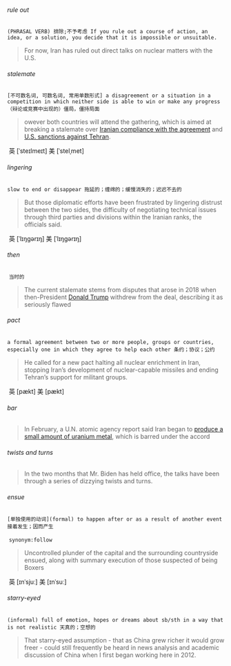 ###### rule out

​	`(PHRASAL VERB) 排除;不予考虑 If you rule out a course of action, an idea, or a solution, you decide that it is impossible or unsuitable.`

> For now, Iran has ruled out direct talks on nuclear matters with the U.S.

###### stalemate

​	`[不可数名词, 可数名词, 常用单数形式] a disagreement or a situation in a competition in which neither side is able to win or make any progress （辩论或竞赛中出现的）僵局，僵持局面`

> owever both countries will attend the gathering, which is aimed at breaking a stalemate over [Iranian compliance with the agreement](https://www.wsj.com/articles/wsj.com/articles/iran-has-started-producing-uranium-metal-in-violation-of-2015-accords-iaea-says-11612981889) and [U.S. sanctions against Tehran](https://www.wsj.com/articles/u-s-to-reimpose-sanctions-targeting-iranian-economy-1533565830?mod=article_inline).

​	英 [ˈsteɪlmeɪt]   美 [ˈstelˌmet] 

###### lingering

​	`slow to end or disappear 拖延的；缠绵的；缓慢消失的；迟迟不去的`

> But those diplomatic efforts have been frustrated by lingering distrust between the two sides, the difficulty of negotiating technical issues through third parties and divisions within the Iranian ranks, the officials said.

​	英 [ˈlɪŋgərɪŋ]   美 [ˈlɪŋɡərɪŋ] 

###### then

​	`当时的`

> The current stalemate stems from disputes that arose in 2018 when then-President [Donald Trump](https://www.wsj.com/topics/person/donald-trump) withdrew from the deal, describing it as seriously flawed

###### pact

​	`a formal agreement between two or more people, groups or countries, especially one in which they agree to help each other 条约；协议；公约`

> He called for a new pact halting all nuclear enrichment in Iran, stopping Iran’s development of nuclear-capable missiles and ending Tehran’s support for militant groups.

​	英 [pækt]   美 [pækt] 

###### bar

> In February, a U.N. atomic agency report said Iran began to [produce a small amount of uranium metal](https://www.wsj.com/articles/iran-has-started-producing-uranium-metal-in-violation-of-2015-accords-iaea-says-11612981889?mod=article_inline), which is barred under the accord

###### twists and turns

> In the two months that Mr. Biden has held office, the talks have been through a series of dizzying twists and turns.

###### ensue

​	`[单独使用的动词](formal) to happen after or as a result of another event 接着发生；因而产生`

​	`synonym:follow`

> Uncontrolled plunder of the capital and the surrounding countryside ensued, along with summary execution of those suspected of being Boxers

​	英 [ɪnˈsjuː]   美 [ɪnˈsuː] 

###### starry-eyed

​	`(informal) full of emotion, hopes or dreams about sb/sth in a way that is not realistic 天真的；空想的`

> That starry-eyed assumption - that as China grew richer it would grow freer - could still frequently be heard in news analysis and academic discussion of China when I first began working here in 2012.